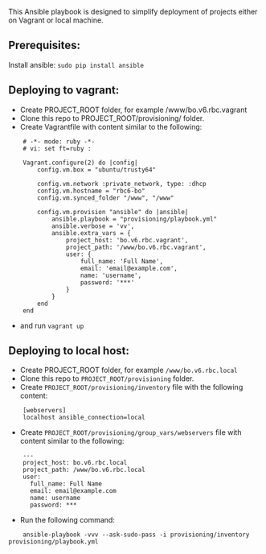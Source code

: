 This Ansible playbook is designed to simplify deployment of projects either on Vagrant or local machine.

Prerequisites:
-------------

Install ansible: ```sudo pip install ansible```

Deploying to vagrant:
--------------------

* Create PROJECT_ROOT folder, for example /www/bo.v6.rbc.vagrant
* Clone this repo to PROJECT_ROOT/provisioning/ folder.
* Create Vagrantfile with content similar to the following:

```
    # -*- mode: ruby -*-
    # vi: set ft=ruby :
    
    Vagrant.configure(2) do |config|
        config.vm.box = "ubuntu/trusty64"
    
        config.vm.network :private_network, type: :dhcp
        config.vm.hostname = "rbc6-bo"
        config.vm.synced_folder "/www", "/www"

        config.vm.provision "ansible" do |ansible|
            ansible.playbook = "provisioning/playbook.yml"
            ansible.verbose = 'vv',
            ansible.extra_vars = {
                project_host: 'bo.v6.rbc.vagrant',
                project_path: '/www/bo.v6.rbc.vagrant',
                user: {
                    full_name: 'Full Name',
                    email: 'email@example.com',
                    name: 'username',
                    password: '***'
                }
            }
        end
    end
```
* and run ```vagrant up```


Deploying to local host:
-----------------------

* Create PROJECT_ROOT folder, for example `/www/bo.v6.rbc.local`
* Clone this repo to `PROJECT_ROOT/provisioning` folder.
* Create `PROJECT_ROOT/provisioning/inventory` file with the following content:
```
    [webservers]
    localhost ansible_connection=local
```
* Create `PROJECT_ROOT/provisioning/group_vars/webservers` file with content similar to the following:
```
    ---
    project_host: bo.v6.rbc.local
    project_path: /www/bo.v6.rbc.local
    user:
      full_name: Full Name
      email: email@example.com
      name: username
      password: ***
```
* Run the following command:
```
    ansible-playbook -vvv --ask-sudo-pass -i provisioning/inventory provisioning/playbook.yml
```
